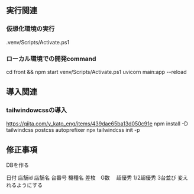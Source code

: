 

## 実行関連
### 仮想化環境の実行
.venv/Scripts/Activate.ps1


### ローカル環境での開発command
cd front && npm start
venv/Scripts/Activate.ps1
uvicorn main:app --reload


## 導入関連
### tailwindowcssの導入
https://qiita.com/y_kato_eng/items/439dae65ba13d050c91e
npm install -D tailwindcss postcss autoprefixer
npx tailwindcss init -p


## 修正事項
DBを作る


日付 店舗id 店舗名 台番号 機種名  差枚　G数　
超優秀
1/2超優秀
3台並び
変えれるようにする

